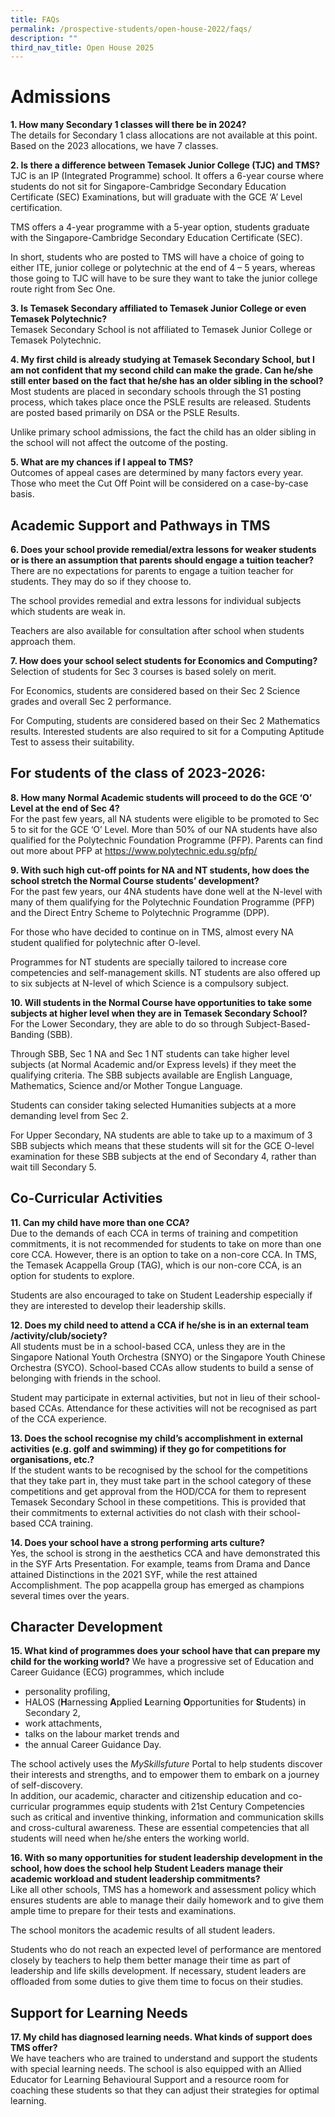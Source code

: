 ```yaml
---
title: FAQs
permalink: /prospective-students/open-house-2022/faqs/
description: ""
third_nav_title: Open House 2025
---
```

# Admissions

**1\. How many Secondary 1 classes will there be in 2024?**
<br>The details for Secondary 1 class allocations are not available at this point. Based on the 2023 allocations, we have 7 classes.

**2\. Is there a difference between Temasek Junior College (TJC) and TMS?**
<br>TJC is an IP (Integrated Programme) school. It offers a 6-year course where students do not sit for Singapore-Cambridge Secondary Education Certificate (SEC) Examinations, but will graduate with the GCE ‘A’ Level certification.&nbsp;  
  
TMS offers a 4-year programme with a 5-year option, students graduate with the Singapore-Cambridge Secondary Education Certificate (SEC).
  
In short, students who are posted to TMS will have a choice of going to either ITE, junior college or polytechnic at the end of 4 – 5 years, whereas those going to TJC will have to be sure they want to take the junior college route right from Sec One.

**3\. Is Temasek Secondary affiliated to Temasek Junior College or even Temasek Polytechnic?**
<br>Temasek Secondary School is not affiliated to Temasek Junior College or Temasek Polytechnic.

**4\. My first child is already studying at Temasek Secondary School, but I am not confident that my second child can make the grade. Can he/she still enter based on the fact that he/she has an older sibling in the school?**
<br>Most students are placed in secondary schools through the S1 posting process, which takes place once the PSLE results are released. Students are posted based primarily on DSA or the PSLE Results.&nbsp;  
  
Unlike primary school admissions, the fact the child has an older sibling in the school will not affect the outcome of the posting.

**5\. What are my chances if I appeal to TMS?**
<br>Outcomes of appeal cases are determined by many factors every year. Those who meet the Cut Off Point will be considered on a case-by-case basis.

## Academic Support and Pathways in TMS
**6\. Does your school provide remedial/extra lessons for weaker students or is there an assumption that parents should engage a tuition teacher?**
<br>There are no expectations for parents to engage a tuition teacher for students. They may do so if they choose to.  
  
The school provides remedial and extra lessons for individual subjects which students are weak in.&nbsp;  
  
Teachers are also available for consultation after school when students approach them.

**7\. How does your school select students for Economics and Computing?**
<br>Selection of students for Sec 3 courses is based solely on merit.  
  
For Economics, students are considered based on their Sec 2 Science grades and overall Sec 2 performance.  
  
For Computing, students are considered based on their Sec 2 Mathematics results. Interested students are also required to sit for a Computing Aptitude Test to assess their suitability.

## For students of the class of 2023-2026:
**8\. How many Normal Academic students will proceed to do the GCE ‘O’ Level at the end of Sec 4?**
<br>For the past few years, all NA students were eligible to be promoted to Sec 5 to sit for the GCE ‘O’ Level. More than 50% of our NA students have also qualified for the Polytechnic Foundation Programme (PFP). Parents can find out more about PFP at https://www.polytechnic.edu.sg/pfp/

**9\. With such high cut-off points for NA and NT students, how does the school stretch the Normal Course students’ development?**
<br>For the past few years, our 4NA students have done well at the N-level with many of them qualifying for the Polytechnic Foundation Programme (PFP) and the Direct Entry Scheme to Polytechnic Programme (DPP).  
  
For those who have decided to continue on in TMS, almost every NA student qualified for polytechnic after O-level.  
  
Programmes for NT students are specially tailored to increase core competencies and self-management skills. NT students are also offered up to six subjects at N-level of which Science is a compulsory subject.

**10\. Will students in the Normal Course have opportunities to take some subjects at higher level when they are in Temasek Secondary School?**
<br>For the Lower Secondary, they are able to do so through Subject-Based-Banding (SBB).  
  
Through SBB, Sec 1 NA and Sec 1 NT students can take higher level subjects (at Normal Academic and/or Express levels) if they meet the qualifying criteria. The SBB subjects available are English Language, Mathematics, Science and/or Mother Tongue Language.  
  
Students can consider taking selected Humanities subjects at a more demanding level from Sec 2.  
  
For Upper Secondary, NA students are able to take up to a maximum of 3 SBB subjects which means that these students will sit for the GCE O-level examination for these SBB subjects at the end of Secondary 4, rather than wait till Secondary 5.

## Co-Curricular Activities
**11\. Can my child have more than one CCA?**
<br>Due to the demands of each CCA in terms of training and competition commitments, it is not recommended for students to take on more than one core CCA. However, there is an option to take on a non-core CCA. In TMS, the Temasek Acappella Group (TAG), which is our non-core CCA, is an option for students to explore.  
  
Students are also encouraged to take on Student Leadership especially if they are interested to develop their leadership skills.

**12\. Does my child need to attend a CCA if he/she is in an external team /activity/club/society?**
<br>All students must be in a school-based CCA, unless they are in the Singapore National Youth Orchestra (SNYO) or the Singapore Youth Chinese Orchestra (SYCO). School-based CCAs allow students to build a sense of belonging with friends in the school.  
  
Student may participate in external activities, but not in lieu of their school-based CCAs. Attendance for these activities will not be recognised as part of the CCA experience.

**13\. Does the school recognise my child’s accomplishment in external activities (e.g. golf and swimming) if they go for competitions for organisations, etc.?**
<br>If the student wants to be recognised by the school for the competitions that they take part in, they must take part in the school category of these competitions and get approval from the HOD/CCA for them to represent Temasek Secondary School in these competitions. This is provided that their commitments to external activities do not clash with their school-based CCA training.

**14\. Does your school have a strong performing arts culture?**
<br>Yes, the school is strong in the aesthetics CCA and have demonstrated this in the SYF Arts Presentation. For example, teams from Drama and Dance attained Distinctions in the 2021 SYF, while the rest attained Accomplishment. The pop acappella group has emerged as champions several times over the years.

## Character Development
**15\. What kind of programmes does your school have that can prepare my child for the working world?**
We have a progressive set of Education and Career Guidance (ECG) programmes, which include  

*   personality profiling,
*   HALOS (**H**arnessing&nbsp;**A**pplied&nbsp;**L**earning&nbsp;**O**pportunities for&nbsp;**S**tudents) in Secondary 2,
*   work attachments,
*   talks on the labour market trends and
*   the annual Career Guidance Day.

The school actively uses the&nbsp;_MySkillsfuture_&nbsp;Portal to help students discover their interests and strengths, and to empower them to embark on a journey of self-discovery.  
In addition, our academic, character and citizenship education and co-curricular programmes equip students with 21st Century Competencies such as critical and inventive thinking, information and communication skills and cross-cultural awareness. These are essential competencies that all students will need when he/she enters the working world.

**16\. With so many opportunities for student leadership development in the school, how does the school help Student Leaders manage their academic workload and student leadership commitments?**
<br>Like all other schools, TMS has a homework and assessment policy which ensures students are able to manage their daily homework and to give them ample time to prepare for their tests and examinations.  
  
The school monitors the academic results of all student leaders.  
  
Students who do not reach an expected level of performance are mentored closely by teachers to help them better manage their time as part of leadership and life skills development. If necessary, student leaders are offloaded from some duties to give them time to focus on their studies.

## Support for Learning Needs
**17\. My child has diagnosed learning needs. What kinds of support does TMS offer?**
<br>We have teachers who are trained to understand and support the students with special learning needs. The school is also equipped with an Allied Educator for Learning Behavioural Support and a resource room for coaching these students so that they can adjust their strategies for optimal learning.
